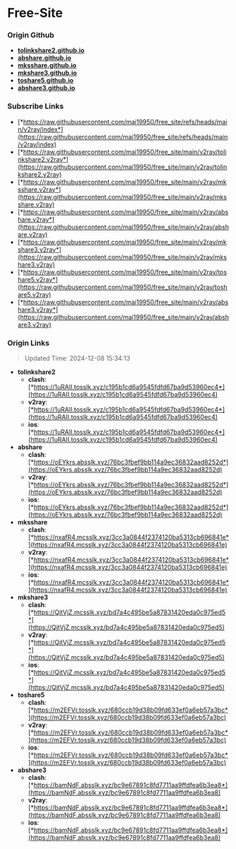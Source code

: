 # Free-Site

### Origin Github

- [**tolinkshare2.github.io**](https://github.com/tolinkshare2/tolinkshare2.github.io)
- [**abshare.github.io**](https://github.com/abshare/abshare.github.io)
- [**mksshare.github.io**](https://github.com/mksshare/mksshare.github.io)
- [**mkshare3.github.io**](https://github.com/mkshare3/mkshare3.github.io)
- [**toshare5.github.io**](https://github.com/toshare5/toshare5.github.io)
- [**abshare3.github.io**](https://github.com/abshare3/abshare3.github.io)

### Subscribe Links

- [*https://raw.githubusercontent.com/mai19950/free_site/refs/heads/main/v2ray/index*](https://raw.githubusercontent.com/mai19950/free_site/refs/heads/main/v2ray/index)
- [*https://raw.githubusercontent.com/mai19950/free_site/main/v2ray/tolinkshare2.v2ray*](https://raw.githubusercontent.com/mai19950/free_site/main/v2ray/tolinkshare2.v2ray)
- [*https://raw.githubusercontent.com/mai19950/free_site/main/v2ray/mksshare.v2ray*](https://raw.githubusercontent.com/mai19950/free_site/main/v2ray/mksshare.v2ray)
- [*https://raw.githubusercontent.com/mai19950/free_site/main/v2ray/abshare.v2ray*](https://raw.githubusercontent.com/mai19950/free_site/main/v2ray/abshare.v2ray)
- [*https://raw.githubusercontent.com/mai19950/free_site/main/v2ray/mkshare3.v2ray*](https://raw.githubusercontent.com/mai19950/free_site/main/v2ray/mkshare3.v2ray)
- [*https://raw.githubusercontent.com/mai19950/free_site/main/v2ray/toshare5.v2ray*](https://raw.githubusercontent.com/mai19950/free_site/main/v2ray/toshare5.v2ray)
- [*https://raw.githubusercontent.com/mai19950/free_site/main/v2ray/abshare3.v2ray*](https://raw.githubusercontent.com/mai19950/free_site/main/v2ray/abshare3.v2ray)

### Origin Links

> Updated Time: 2024-12-08 15:34:13

- **tolinkshare2**
  - **clash**: [*https://1uRAII.tosslk.xyz/c195b1cd6a9545fdfd67ba9d53960ec4*](https://1uRAII.tosslk.xyz/c195b1cd6a9545fdfd67ba9d53960ec4)
  - **v2ray**: [*https://1uRAII.tosslk.xyz/c195b1cd6a9545fdfd67ba9d53960ec4*](https://1uRAII.tosslk.xyz/c195b1cd6a9545fdfd67ba9d53960ec4)
  - **ios**: [*https://1uRAII.tosslk.xyz/c195b1cd6a9545fdfd67ba9d53960ec4*](https://1uRAII.tosslk.xyz/c195b1cd6a9545fdfd67ba9d53960ec4)
- **abshare**
  - **clash**: [*https://oEYkrs.absslk.xyz/76bc3fbef9bb114a9ec36832aad8252d*](https://oEYkrs.absslk.xyz/76bc3fbef9bb114a9ec36832aad8252d)
  - **v2ray**: [*https://oEYkrs.absslk.xyz/76bc3fbef9bb114a9ec36832aad8252d*](https://oEYkrs.absslk.xyz/76bc3fbef9bb114a9ec36832aad8252d)
  - **ios**: [*https://oEYkrs.absslk.xyz/76bc3fbef9bb114a9ec36832aad8252d*](https://oEYkrs.absslk.xyz/76bc3fbef9bb114a9ec36832aad8252d)
- **mksshare**
  - **clash**: [*https://nxafR4.mcsslk.xyz/3cc3a0844f2374120ba5313cb696841e*](https://nxafR4.mcsslk.xyz/3cc3a0844f2374120ba5313cb696841e)
  - **v2ray**: [*https://nxafR4.mcsslk.xyz/3cc3a0844f2374120ba5313cb696841e*](https://nxafR4.mcsslk.xyz/3cc3a0844f2374120ba5313cb696841e)
  - **ios**: [*https://nxafR4.mcsslk.xyz/3cc3a0844f2374120ba5313cb696841e*](https://nxafR4.mcsslk.xyz/3cc3a0844f2374120ba5313cb696841e)
- **mkshare3**
  - **clash**: [*https://QjtVjZ.mcsslk.xyz/bd7a4c495be5a87831420eda0c975ed5*](https://QjtVjZ.mcsslk.xyz/bd7a4c495be5a87831420eda0c975ed5)
  - **v2ray**: [*https://QjtVjZ.mcsslk.xyz/bd7a4c495be5a87831420eda0c975ed5*](https://QjtVjZ.mcsslk.xyz/bd7a4c495be5a87831420eda0c975ed5)
  - **ios**: [*https://QjtVjZ.mcsslk.xyz/bd7a4c495be5a87831420eda0c975ed5*](https://QjtVjZ.mcsslk.xyz/bd7a4c495be5a87831420eda0c975ed5)
- **toshare5**
  - **clash**: [*https://m2EFVr.tosslk.xyz/680ccb19d38b09fd633ef0a6eb57a3bc*](https://m2EFVr.tosslk.xyz/680ccb19d38b09fd633ef0a6eb57a3bc)
  - **v2ray**: [*https://m2EFVr.tosslk.xyz/680ccb19d38b09fd633ef0a6eb57a3bc*](https://m2EFVr.tosslk.xyz/680ccb19d38b09fd633ef0a6eb57a3bc)
  - **ios**: [*https://m2EFVr.tosslk.xyz/680ccb19d38b09fd633ef0a6eb57a3bc*](https://m2EFVr.tosslk.xyz/680ccb19d38b09fd633ef0a6eb57a3bc)
- **abshare3**
  - **clash**: [*https://bamNdF.absslk.xyz/bc9e67891c8fd7711aa9ffdfea6b3ea8*](https://bamNdF.absslk.xyz/bc9e67891c8fd7711aa9ffdfea6b3ea8)
  - **v2ray**: [*https://bamNdF.absslk.xyz/bc9e67891c8fd7711aa9ffdfea6b3ea8*](https://bamNdF.absslk.xyz/bc9e67891c8fd7711aa9ffdfea6b3ea8)
  - **ios**: [*https://bamNdF.absslk.xyz/bc9e67891c8fd7711aa9ffdfea6b3ea8*](https://bamNdF.absslk.xyz/bc9e67891c8fd7711aa9ffdfea6b3ea8)
